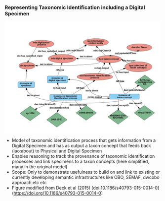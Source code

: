 ### Representing Taxonomic Identification including a Digital Specimen

![Figure](DwC_BFO02a.jpg)

* Model of taxonomic identification process that gets information from a Digital Specimen and has as output a taxon concept that feeds back (iao:about) to Physical and Digital Specimen 
* Enables reasoning to track the provenance of taxonomic identification processes and link specimens to a taxon concepts (here simplified, many in the original model) 
* Scope: Only to demonstrate usefulness to build on and link to existing or currently developing semantic infrastructures like OBO, SEMAF, dwcobo approach etc etc
* Figure modified from Deck et al (2015) [doi:10.1186/s40793-015-0014-0](https://doi.org/10.1186/s40793-015-0014-0]

